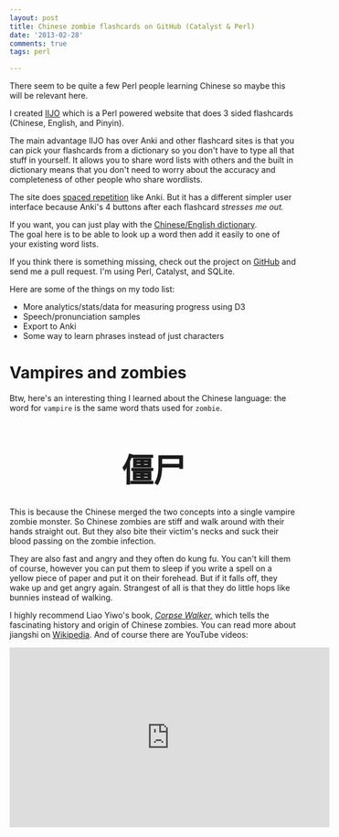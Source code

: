```yaml
---
layout: post
title: Chinese zombie flashcards on GitHub (Catalyst & Perl)
date: '2013-02-28'
comments: true
tags: perl

---
```


There seem to be quite a few Perl people learning Chinese so maybe this will be
relevant here.  

I created [IIJO](http://iijo.org) which is a Perl powered website that does 3
sided flashcards (Chinese, English, and Pinyin).

The main advantage IIJO has over Anki and other flashcard sites is that you can 
pick your flashcards from a dictionary so you don't have to type all that stuff
in yourself.   It allows you to share word lists with others and the built in
dictionary means that you don't need to worry about the accuracy and
completeness of other people who share wordlists.  

The site does [spaced repetition](http://en.wikipedia.org/wiki/Spaced_repetition) 
like Anki.  But it has a different simpler user interface because Anki's 4
buttons after each flashcard *stresses me out.* 

If you want, you can just play with the [Chinese/English dictionary](http://iijo.org/dictionary).  
The goal here is to be able to look up a word then add it easily to one of your
existing word lists.

If you think there is something missing, check out the project on
[GitHub](http://github.org/kablamo/iijo.org) and send me a pull request.  I'm
using Perl, Catalyst, and SQLite. 

Here are some of the things on my todo list:

 - More analytics/stats/data for measuring progress using D3                                                                                                        
 - Speech/pronunciation samples
 - Export to Anki
 - Some way to learn phrases instead of just characters

Vampires and zombies
=======

Btw, here's an interesting thing I learned about the Chinese language: the word
for `vampire` is the same word thats used for `zombie`.

<center><p style="margin-bottom: .5em; font-size: 4em; font-weight: bold;">僵尸</p></center>

This is because the Chinese merged the two concepts into a single vampire
zombie monster.  So Chinese zombies are stiff and walk around with their hands
straight out.  But they also bite their victim's necks and suck their blood
passing on the zombie infection.  

They are also fast and angry and they often do kung fu.  You can't
kill them of course, however you can put them to sleep if you write a spell on a
yellow piece of paper and put it on their forehead.  But if it falls off, they
wake up and get angry again.  Strangest of all is that they do little
hops like bunnies instead of walking.

I highly recommend Liao Yiwo's book, [*Corpse Walker,*](http://www.amazon.com/The-Corpse-Walker-Stories-Bottom/dp/0307388379/ref=sr_1_1?ie=UTF8&qid=1362603639&sr=8-1&keywords=corpse+walker)
which tells the fascinating history and origin of Chinese zombies.  You can read more
about jiangshi on [Wikipedia](http://en.wikipedia.org/wiki/Jiangshi).  And of
course there are YouTube videos:

<iframe width="560" height="315" src="https://www.youtube-nocookie.com/embed/56Zvquhww80" frameborder="0" allowfullscreen></iframe>


